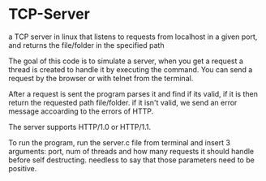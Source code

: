 # TCP-Server
a TCP server in linux that listens to requests from localhost in a given port, and returns the file/folder in the specified path

The goal of this code is to simulate a server, when you get a request a thread is created to handle it by executing the
command. You can send a request by the browser or with telnet from the terminal.

After a request is sent the program parses it and find if its valid, if it is then return the requested path file/folder. if it isn't valid, we send an error message accoarding to the errors of HTTP.

The server supports HTTP/1.0 or HTTP/1.1.

To run the program, run the server.c file from terminal and insert 3 arguments: port, num of threads and
how many requests it should handle before self destructing. needless to say that those parameters need
to be positive.
